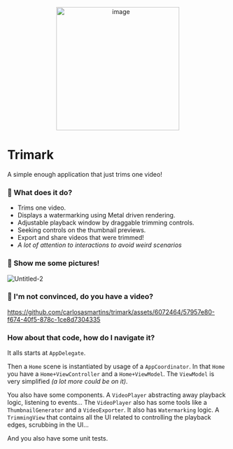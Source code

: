 <p align="center">
  <img width="281" alt="image" src="https://github.com/carlosasmartins/trimark/assets/6072464/42323843-e4c1-4c1e-ba91-275f4ff70ef1">
</p>

# Trimark
A simple enough application that just trims one video!

### 🤨 What does it do?
- Trims one video.
- Displays a watermarking using Metal driven rendering.
- Adjustable playback window by draggable trimming controls.
- Seeking controls on the thumbnail previews.
- Export and share videos that were trimmed!
- _A lot of attention to interactions to avoid weird scenarios_

### 🤔 Show me some pictures!
![Untitled-2](https://github.com/carlosasmartins/trimark/assets/6072464/aa540ef3-567d-4fbd-9bc0-41d231e1db23)


### 🧐 I'm not convinced, do you have a video?

https://github.com/carlosasmartins/trimark/assets/6072464/57957e80-f674-40f5-878c-1ce8d7304335

### How about that code, how do I navigate it?

It alls starts at `AppDelegate`.

Then a `Home` scene is instantiated by usage of a `AppCoordinator`.
In that `Home` you have a `Home+ViewController` and a `Home+ViewModel`.
The `ViewModel` is very simplified _(a lot more could be on it)_.

You also have some components.
A `VideoPlayer` abstracting away playback logic, listening to events...
  The `VideoPlayer` also has some tools like a `ThumbnailGenerator` and a `VideoExporter`. It also has `Watermarking` logic.
A `TrimmingView` that contains all the UI related to controlling the playback edges, scrubbing in the UI...

And you also have some unit tests.
